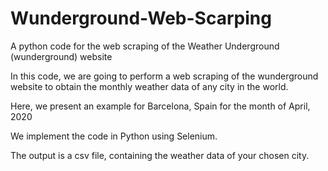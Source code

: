 # Wunderground-Web-Scarping
A python code for the web scraping of the Weather Underground (wunderground) website 

In this code, we are going to perform a web scraping of the wunderground website to obtain the 
monthly weather data of any city in the world.

Here, we present an example for Barcelona, Spain for the month of April, 2020

We implement the code in Python using Selenium.

The output is a csv file, containing the weather data of your chosen city. 
